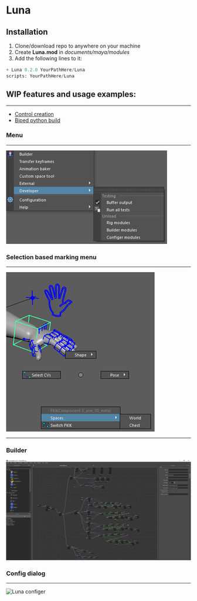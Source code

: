 # Luna

## Installation
1. Clone/download repo to anywhere on your machine
2. Create **Luna.mod** in *documents/maya/modules*
3. Add the following lines to it:

```python
+ Luna 0.2.0 YourPathHere/Luna
scripts: YourPathHere/Luna
```

## WIP features and usage examples:
---

- [Control creation](/docs/examples/control.md)
- [Biped python build](/docs/examples/biped.md)


### Menu
---
![Luna menu](docs/luna_menu.png)

### Selection based marking menu
---
![Luna marking menu](docs/luna_marking_menu.png)

---
### Builder
![Luna builder](docs/luna_builder.png)

### Config dialog
---
![Luna configer](docs/luna_configer.png)

